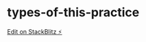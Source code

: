# types-of-this-practice

[Edit on StackBlitz ⚡️](https://stackblitz.com/edit/types-of-this-practice)